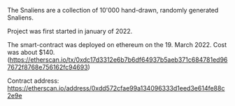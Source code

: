 The Snaliens are a collection of 10'000 hand-drawn, randomly generated Snaliens.

Project was first started in january of 2022.

The smart-contract was deployed on ethereum on the 19. March 2022. Cost was about $140. (https://etherscan.io/tx/0xdc17d3312e6b7b6df64937b5aeb371c684781ed967672f8768e756162fc94693)

Contract address: https://etherscan.io/address/0xdd572cfae99a134096333d1eed3e614fe88c2e9e

